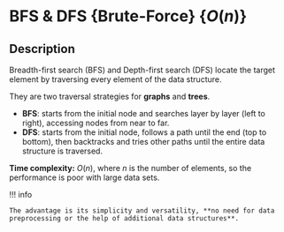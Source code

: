 # BFS & DFS {Brute-Force} {$O(n)$}

## Description

Breadth-first search (BFS) and Depth-first search (DFS) locate the target element by traversing every element of the data structure.

They are two traversal strategies for **graphs** and **trees**.

- **BFS**: starts from the initial node and searches layer by layer (left to right), accessing nodes from near to far.
- **DFS**: starts from the initial node, follows a path until the end (top to bottom), then backtracks and tries other paths until the entire data structure is traversed.

**Time complexity:** $O(n)$, where $n$ is the number of elements, so the performance is poor with large data sets.

!!! info

    The advantage is its simplicity and versatility, **no need for data preprocessing or the help of additional data structures**.
